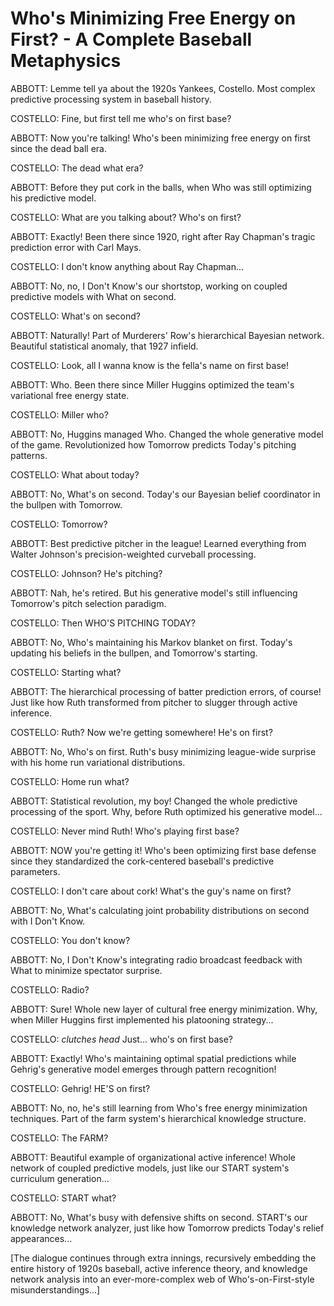 # Who's Minimizing Free Energy on First? - A Complete Baseball Metaphysics

ABBOTT: Lemme tell ya about the 1920s Yankees, Costello. Most complex predictive processing system in baseball history.

COSTELLO: Fine, but first tell me who's on first base?

ABBOTT: Now you're talking! Who's been minimizing free energy on first since the dead ball era.

COSTELLO: The dead what era?

ABBOTT: Before they put cork in the balls, when Who was still optimizing his predictive model.

COSTELLO: What are you talking about? Who's on first?

ABBOTT: Exactly! Been there since 1920, right after Ray Chapman's tragic prediction error with Carl Mays.

COSTELLO: I don't know anything about Ray Chapman...

ABBOTT: No, no, I Don't Know's our shortstop, working on coupled predictive models with What on second.

COSTELLO: What's on second?

ABBOTT: Naturally! Part of Murderers' Row's hierarchical Bayesian network. Beautiful statistical anomaly, that 1927 infield.

COSTELLO: Look, all I wanna know is the fella's name on first base!

ABBOTT: Who. Been there since Miller Huggins optimized the team's variational free energy state.

COSTELLO: Miller who?

ABBOTT: No, Huggins managed Who. Changed the whole generative model of the game. Revolutionized how Tomorrow predicts Today's pitching patterns.

COSTELLO: What about today?

ABBOTT: No, What's on second. Today's our Bayesian belief coordinator in the bullpen with Tomorrow.

COSTELLO: Tomorrow?

ABBOTT: Best predictive pitcher in the league! Learned everything from Walter Johnson's precision-weighted curveball processing.

COSTELLO: Johnson? He's pitching?

ABBOTT: Nah, he's retired. But his generative model's still influencing Tomorrow's pitch selection paradigm.

COSTELLO: Then WHO'S PITCHING TODAY?

ABBOTT: No, Who's maintaining his Markov blanket on first. Today's updating his beliefs in the bullpen, and Tomorrow's starting.

COSTELLO: Starting what?

ABBOTT: The hierarchical processing of batter prediction errors, of course! Just like how Ruth transformed from pitcher to slugger through active inference.

COSTELLO: Ruth? Now we're getting somewhere! He's on first?

ABBOTT: No, Who's on first. Ruth's busy minimizing league-wide surprise with his home run variational distributions.

COSTELLO: Home run what?

ABBOTT: Statistical revolution, my boy! Changed the whole predictive processing of the sport. Why, before Ruth optimized his generative model...

COSTELLO: Never mind Ruth! Who's playing first base?

ABBOTT: NOW you're getting it! Who's been optimizing first base defense since they standardized the cork-centered baseball's predictive parameters.

COSTELLO: I don't care about cork! What's the guy's name on first?

ABBOTT: No, What's calculating joint probability distributions on second with I Don't Know.

COSTELLO: You don't know?

ABBOTT: No, I Don't Know's integrating radio broadcast feedback with What to minimize spectator surprise.

COSTELLO: Radio?

ABBOTT: Sure! Whole new layer of cultural free energy minimization. Why, when Miller Huggins first implemented his platooning strategy...

COSTELLO: *clutches head* Just... who's on first base?

ABBOTT: Exactly! Who's maintaining optimal spatial predictions while Gehrig's generative model emerges through pattern recognition!

COSTELLO: Gehrig! HE'S on first?

ABBOTT: No, no, he's still learning from Who's free energy minimization techniques. Part of the farm system's hierarchical knowledge structure.

COSTELLO: The FARM?

ABBOTT: Beautiful example of organizational active inference! Whole network of coupled predictive models, just like our START system's curriculum generation...

COSTELLO: START what?

ABBOTT: No, What's busy with defensive shifts on second. START's our knowledge network analyzer, just like how Tomorrow predicts Today's relief appearances...

[The dialogue continues through extra innings, recursively embedding the entire history of 1920s baseball, active inference theory, and knowledge network analysis into an ever-more-complex web of Who's-on-First-style misunderstandings...]
